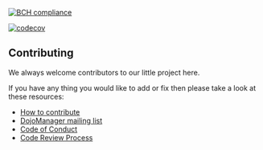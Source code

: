 
[![BCH compliance](https://bettercodehub.com/edge/badge/i-am-dev/DojoManager?branch=master)](https://bettercodehub.com/)

[![codecov](https://codecov.io/gh/i-am-dev/DojoManager/branch/master/graph/badge.svg)](https://codecov.io/gh/i-am-dev/DojoManager)

## Contributing
We always welcome contributors to our little project here.

If you have any thing you would like to add or fix then please take a look at these resources:
* [How to contribute](https://github.com/Buzzcube/DojoManager/blob/master/CONTRIBUTING.md)
* [DojoManager mailing list](https://groups.google.com/forum/#!forum/dojomanager)
* [Code of Conduct](https://github.com/Buzzcube/DojoManager/blob/master/CODE_OF_CONDUCT.md)
* [Code Review Process](https://github.com/Buzzcube/DojoManager/blob/master/CODEREVIEW.md)

